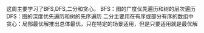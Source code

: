 这周主要学习了BFS,DFS,二分和贪心。
BFS：图的广度优先遍历和树的层次遍历
DFS：图的深度优先遍历和树的先序遍历
二分主要用在有序或部分有序的数组中
贪心：局部最优解推出总体最优，只在特定的场景适用，但是只要适用就是最优解
